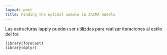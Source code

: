 ```yaml
---
layout: post
title: Finding the optimal sample in ARIMA models
---
```



Las estructuras lapply pueden ser utilizdas para realizar iteraciones al estilo del for. 

```{r}
library(forecast)
library(dplyr)
```




